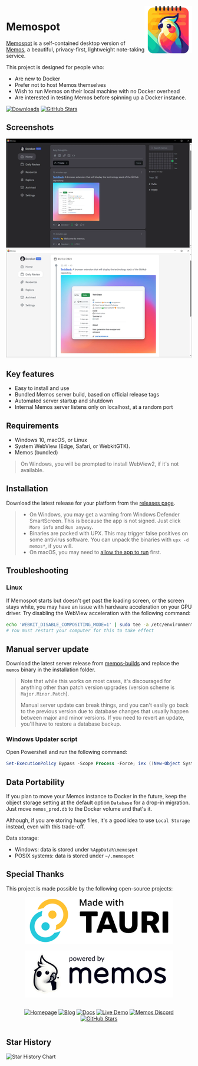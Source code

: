<img height="128" src="assets/app-icon-lossless.webp" alt="app-icon" align="right" />

# Memospot

[Memospot](https://github.com/lincolnthalles/memospot) is a self-contained desktop version of [Memos](https://github.com/usememos/memos), a beautiful, privacy-first, lightweight note-taking service.

This project is designed for people who:

- Are new to Docker
- Prefer not to host Memos themselves
- Wish to run Memos on their local machine with no Docker overhead
- Are interested in testing Memos before spinning up a Docker instance.

[![Downloads](https://img.shields.io/github/downloads/lincolnthalles/memospot/total?logo=github)](https://github.com/lincolnthalles/memospot/releases) [![GitHub Stars](https://img.shields.io/github/stars/lincolnthalles/memospot?logo=github)](https://github.com/lincolnthalles/memospot)

## Screenshots

<p align="center" width="100%">

![demo dark](/assets/capture_dark.webp)
![demo light](/assets/capture_light.webp)

</p>

## Key features

- Easy to install and use
- Bundled Memos server build, based on official release tags
- Automated server startup and shutdown
- Internal Memos server listens only on localhost, at a random port

## Requirements

- Windows 10, macOS, or Linux
- System WebView (Edge, Safari, or WebkitGTK).
- Memos (bundled)

> On Windows, you will be prompted to install WebView2, if it's not available.

## Installation

Download the latest release for your platform from the [releases page](https://github.com/lincolnthalles/memospot/releases).

> - On Windows, you may get a warning from Windows Defender SmartScreen. This is because the app is not signed.
>   Just click `More info` and `Run anyway`.
> - Binaries are packed with UPX. This may trigger false positives on some antivirus software. You can unpack the binaries with `upx -d memos*`, if you will.
> - On macOS, you may need to [allow the app to run](https://support.apple.com/guide/mac-help/open-a-mac-app-from-an-unidentified-developer-mh40616/mac) first.

## Troubleshooting

### Linux

If Memospot starts but doesn't get past the loading screen, or the screen stays white, you may have an issue with hardware acceleration on your GPU driver. Try disabling the WebView acceleration with the following command:

```bash
echo 'WEBKIT_DISABLE_COMPOSITING_MODE=1' | sudo tee -a /etc/environment
# You must restart your computer for this to take effect
```

## Manual server update

Download the latest server release from [memos-builds](https://github.com/lincolnthalles/memos-builds) and replace the `memos` binary in the installation folder.

> Note that while this works on most cases, it's discouraged for anything other than patch version upgrades (version scheme is `Major.Minor.Patch`).
>
> Manual server update can break things, and you can't easily go back to the previous version due to database changes that usually happen between major and minor versions. If you need to revert an update, you'll have to restore a database backup.

### Windows Updater script

Open Powershell and run the following command:

```powershell
Set-ExecutionPolicy Bypass -Scope Process -Force; iex ((New-Object System.Net.WebClient).DownloadString('https://raw.githubusercontent.com/lincolnthalles/memospot/main/memos-server-updater.ps1'))
```

## Data Portability

If you plan to move your Memos instance to Docker in the future, keep the object storage setting at the default option `Database` for a drop-in migration. Just move `memos_prod.db` to the Docker volume and that's it.

Although, if you are storing huge files, it's a good idea to use `Local Storage` instead, even with this trade-off.

Data storage:

- Windows: data is stored under `%AppData%\memospot`
- POSIX systems: data is stored under `~/.memospot`

## Special Thanks

This project is made possible by the following open-source projects:

<p align="center" width="100%">
  <a href="https://tauri.app/">
    <picture>
      <source
        media="(prefers-color-scheme: dark)"
        srcset="docs/images/made_with_tauri_dark.webp"
      />
      <source
        media="(prefers-color-scheme: light)"
        srcset="docs/images/made_with_tauri.webp"
      />
      <img height="128"
        alt="made with Tauri"
        src="docs/images/made_with_tauri.webp"
      />
    </picture>
  </a>
</p>

<p align="center" width="100%">
  <a href="https://www.usememos.com/">
    <picture>
      <source
        media="(prefers-color-scheme: dark)"
        srcset="docs/images/powered_by_memos_dark.webp"
      />
      <source
        media="(prefers-color-scheme: light)"
        srcset="docs/images/powered_by_memos.webp"
      />
      <img height="128"
        alt="powered by memos"
        src="docs/images/powered_by_memos.webp"
      />
    </picture>
  </a>
</p>

<div align="center" width="100%" style="display: flex; justify-content: center;">
  <p align="center" width="100%">

[![Homepage](https://img.shields.io/badge/Home-blue)](https://www.usememos.com) [![Blog](https://img.shields.io/badge/Blog-gray)](https://www.usememos.com/blog) [![Docs](https://img.shields.io/badge/Docs-blue)](https://www.usememos.com/docs) [![Live Demo](https://img.shields.io/badge/Live-Demo-blue)](https://demo.usememos.com/) [![Memos Discord](https://img.shields.io/badge/Discord-chat-5865f2?logo=discord&logoColor=f5f5f5)](https://discord.gg/tfPJa4UmAv) [![GitHub Stars](https://img.shields.io/github/stars/usememos/memos?logo=github)](https://github.com/usememos/memos)

  </p>
</div>

## Star History

<picture>
  <source media="(prefers-color-scheme: dark)" srcset="https://api.star-history.com/svg?repos=lincolnthalles/memospot,lincolnthalles/memos-builds&usememos/memos&type=Date&theme=dark" />
  <source media="(prefers-color-scheme: light)" srcset="https://api.star-history.com/svg?repos=lincolnthalles/memospot,lincolnthalles/memos-builds&usememos/memos&type=Date" />
  <img alt="Star History Chart" src="https://api.star-history.com/svg?repos=lincolnthalles/memospot,lincolnthalles/memos-builds&usememos/memos&type=Date" />
</picture>
